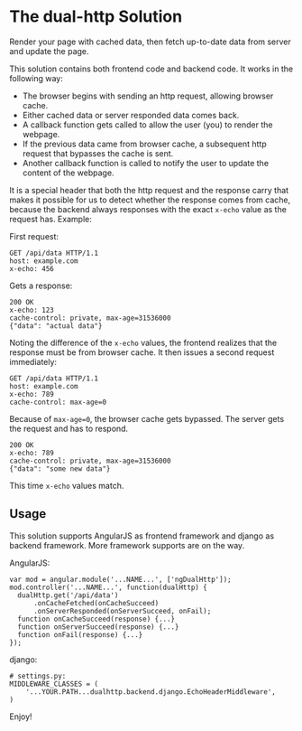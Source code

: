 # The dual-http Solution

Render your page with cached data,
then fetch up-to-date data from server and update the page.

This solution contains both frontend code and backend code.
It works in the following way:

-   The browser begins with sending an http request, allowing browser cache.
-   Either cached data or server responded data comes back.
-   A callback function gets called to allow the user (you)
    to render the webpage.
-   If the previous data came from browser cache,
    a subsequent http request that bypasses the cache is sent.
-   Another callback function is called to notify the user
    to update the content of the webpage.

It is a special header that both the http request and the response carry
that makes it possible for us to detect whether the response comes from cache,
because the backend always responses with the exact `x-echo` value
as the request has. Example:

First request:

    GET /api/data HTTP/1.1
    host: example.com
    x-echo: 456

Gets a response:

    200 OK
    x-echo: 123
    cache-control: private, max-age=31536000
    {"data": "actual data"}

Noting the difference of the `x-echo` values,
the frontend realizes that the response must be from browser cache.
It then issues a second request immediately:

    GET /api/data HTTP/1.1
    host: example.com
    x-echo: 789
    cache-control: max-age=0

Because of `max-age=0`, the browser cache gets bypassed.
The server gets the request and has to respond.

    200 OK
    x-echo: 789
    cache-control: private, max-age=31536000
    {"data": "some new data"}

This time `x-echo` values match.

## Usage

This solution supports AngularJS as frontend framework
and django as backend framework. More framework supports are on the way.

AngularJS:

    var mod = angular.module('...NAME...', ['ngDualHttp']);
    mod.controller('...NAME...', function(dualHttp) {
      dualHttp.get('/api/data')
          .onCacheFetched(onCacheSucceed)
          .onServerResponded(onServerSucceed, onFail);
      function onCacheSucceed(response) {...}
      function onServerSucceed(response) {...}
      function onFail(response) {...}
    });

django:

    # settings.py:
    MIDDLEWARE_CLASSES = (
        '...YOUR.PATH...dualhttp.backend.django.EchoHeaderMiddleware',
    )

Enjoy!
